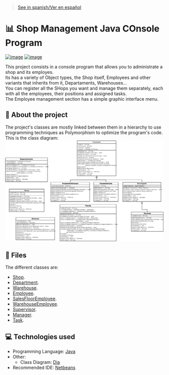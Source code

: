 > [See in spanish/Ver en español]()
# 📊 Shop Management Java COnsole Program
[![image](https://img.shields.io/badge/apache%20netbeans-1B6AC6?style=for-the-badge&logo=apache%20netbeans%20IDE&logoColor=white)](https://netbeans.apache.org/front/main/index.html)
[![image](https://img.shields.io/badge/java-%23ED8B00.svg?style=for-the-badge&logo=openjdk&logoColor=white)](https://www.java.com/)

This project consists in a console program that allows you to administrate a shop and its employes.\
Its has a variety of Object types, the Shop itself, Employees and other variants that inherits from it, Departaments, Warehouses...\
You can register all the SHops you want and manage them separately, each with all the employees, their positions and assigned tasks.\
The Employee management section has a simple graphic interface menu.
## 📖 About the project
The project's classes are mostly linked between them in a hierarchy to use programming techniques as Polymorphism to optimize the program's code.\
This is the class diagram:\
<img src="/RepositoryResources/classdiagram.png" width="500" alt="Class diagram">
## 📂 Files
The different classes are:
- [Shop]().
- [Department]().
- [Warehouse]().
- [Employee]().
- [SalesFloorEmployee]().
- [WarehouseEmployee]().
- [Supervisor]().
- [Manager]().
- [Task]().
## 💻 Technologies used
- Programming Language: [Java](https://www.java.com/)
- Other:
  - Class Diagram: [Dia](http://dia-installer.de/index.html)
- Recommended IDE: [Netbeans](https://netbeans.apache.org/front/main/index.html)
